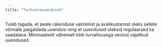 ```yaml
---
title: "Tarkvarauuendused"
---
```

Tuleb tagada, et peale rakenduse valmimist ja avalikustamist oleks sellele
võimalik paigaldada uuendusi ning et uuendused oleksid regulaarsed ka saadalava. Minimaalselt vähemalt kõik turvalisusega seotud vajalikud uuendused.
